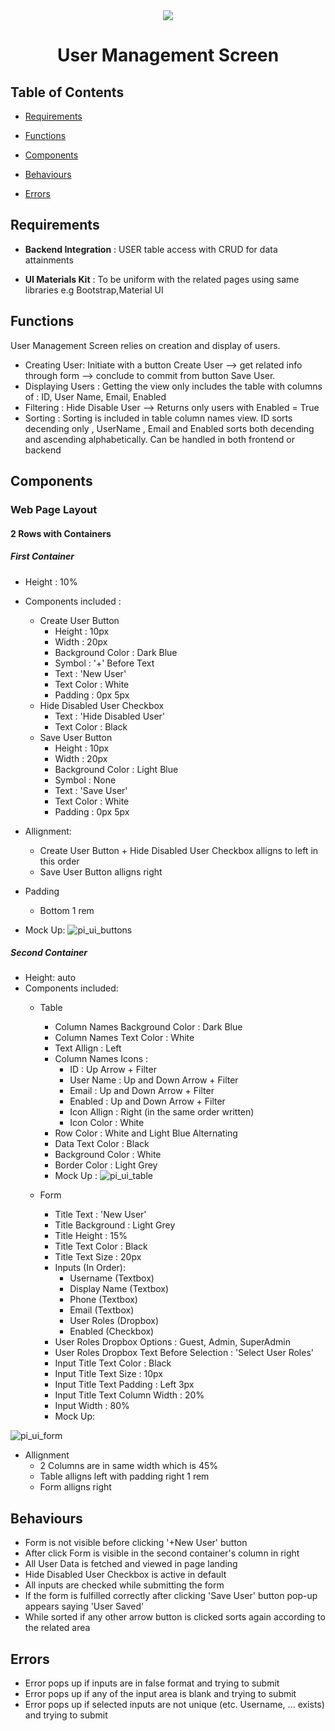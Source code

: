 <div  align="center">

<img  src="https://user-images.githubusercontent.com/43369148/150193017-54a57e44-64b6-4020-b832-4f344239eedb.png" />

</div>

  
  

<div  align="center">

  

<h1>User Management Screen</h1>

  

</div>

  

## Table of Contents

  

- [Requirements](#requirements)

  

- [Functions](#functions)

  

- [Components](#components)

  

- [Behaviours](#behaviours)

  

- [Errors](#errors)

  
  

## Requirements
  
- **Backend Integration** : USER table access with CRUD for data attainments

- **UI Materials Kit** : To be uniform with the related pages using same libraries e.g Bootstrap,Material UI

## Functions
User Management Screen relies on creation and display of users.

- Creating User: Initiate with a button Create User --> get related info through form --> conclude to commit from button Save User.
- Displaying Users : Getting the view only includes the table with columns of : ID, User Name, Email, Enabled
- Filtering : Hide Disable User --> Returns only users with Enabled = True
- Sorting : Sorting is included in table column names view. ID sorts decending only , UserName , Email and Enabled sorts both decending and ascending alphabetically. Can be handled in both frontend or backend
  
## Components

### Web Page Layout 
#### 2 Rows with Containers

  ##### First Container
  - Height : 10%
  - Components included : 
	  - Create User Button
		 - Height : 10px
		 - Width : 20px 
	     - Background Color :  Dark Blue 
	     - Symbol : '+'  Before Text
	     - Text : 'New User'
	     - Text Color : White
	     - Padding : 0px 5px
	  -  Hide Disabled User Checkbox
		  - Text : 'Hide Disabled User'
	     - Text Color : Black
	  -  Save User Button 
	 	 - Height : 10px
		 - Width : 20px 
	     - Background Color :  Light Blue 
	     - Symbol : None
	     - Text : 'Save User'
	     - Text Color : White
	     - Padding : 0px 5px
  - Allignment:
	  - Create User Button + Hide Disabled User Checkbox alligns to left in this order
	  - Save User Button alligns right
	  
  - Padding
	  -  Bottom 1 rem
	  
- Mock Up:
 ![pi_ui_buttons](https://user-images.githubusercontent.com/43369148/150200059-baa616c4-d658-4f12-a4cd-6dc2d0216231.png)
##### Second Container
  - Height: auto
  - Components included:
	  - Table
		  - Column Names Background Color : Dark Blue
		  - Column Names Text Color : White
		  - Text Allign : Left
		  - Column Names Icons : 
			  - ID :   Up Arrow + Filter
			  - User Name : Up and Down Arrow + Filter
			  - Email : Up and Down Arrow + Filter
			  - Enabled : Up and Down Arrow + Filter
			  - Icon Allign : Right (in the same order written)
			  - Icon Color : White
		  - Row Color : White and Light Blue Alternating
		  - Data Text Color : Black
		  - Background Color : White
		  - Border Color : Light Grey
		  - Mock Up :
		  ![pi_ui_table](https://user-images.githubusercontent.com/43369148/150200074-0d25e4ce-d5f4-406a-a14d-f2f96621e3f3.png)
	 
	  - Form
		  - Title Text : 'New User'
		  - Title Background : Light Grey
		  - Title Height : 15%
		  - Title Text Color : Black
		  - Title Text Size : 20px
		  - Inputs (In Order):
			  -  Username 		(Textbox)
			  -  Display Name 	(Textbox)
			  -  Phone 				(Textbox)
			  -  Email 				(Textbox)
			  - User Roles			(Dropbox)
			  - Enabled 				(Checkbox)
		  - User Roles Dropbox Options : Guest, Admin, SuperAdmin
		  - User Roles Dropbox Text Before Selection : 'Select User Roles'
		  - Input Title Text Color : Black
		  - Input Title Text Size : 10px
		  - Input Title Text Padding : Left 3px
		  - Input Title Text Column Width : 20%
		  - Input Width : 80%
		  - Mock Up:
		  
![pi_ui_form](https://user-images.githubusercontent.com/43369148/150200039-92968d1f-7fbf-44ab-926c-ebab41ca3880.png)

- Allignment
	- 2 Columns are in same width which is 45%
	- Table alligns left with padding right 1 rem 
	-  Form alligns right 

## Behaviours
- Form is not visible before clicking '+New User' button
- After click Form is visible in the second container's column in right
- All User Data is fetched and viewed in page landing
- Hide Disabled User Checkbox is active in default
- All inputs are checked while submitting the form
- If the form is fulfilled correctly after clicking 'Save User' button pop-up appears saying 'User Saved'
- While sorted if any other arrow button is clicked sorts again according to the related area
## Errors
- Error pops up if inputs are in false format and trying to submit 
- Error pops up if any of the input area is blank and trying to submit 
- Error pops up if selected inputs are not unique (etc. Username, ... exists) and trying to submit

